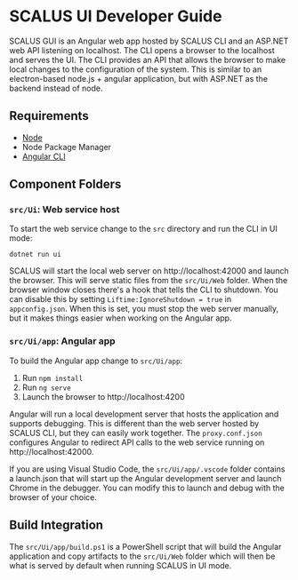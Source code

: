 # SCALUS UI Developer Guide

SCALUS GUI is an Angular web app hosted by SCALUS CLI and an ASP.NET web API listening on localhost. The CLI opens a browser to the localhost and serves the UI. The CLI provides an API that allows the browser to make local changes to the configuration of the system. This is similar to an electron-based node.js + angular application, but with ASP.NET as the backend instead of node.

## Requirements

* [Node](https://nodejs.org)
* Node Package Manager
* [Angular CLI](https://angular.io/guide/setup-local)

## Component Folders

### `src/Ui`: Web service host

To start the web service change to the `src` directory and run the CLI in UI mode:

`dotnet run ui`

SCALUS will start the local web server on http://localhost:42000 and launch the browser. This will serve static files from the `src/Ui/Web` folder. When the browser window closes there's a hook that tells the CLI to shutdown. You can disable this by setting `Liftime:IgnoreShutdown = true` in `appconfig.json`. When this is set, you must stop the web server manually, but it makes things easier when working on the Angular app.


### `src/Ui/app`: Angular app

To build the Angular app change to `src/Ui/app`:

1. Run `npm install`
2. Run `ng serve`
3. Launch the browser to http://localhost:4200

Angular will run a local development server that hosts the application and supports debugging. This is different than the web server hosted by SCALUS CLI, but they can easily work together. The `proxy.conf.json` configures Angular to redirect API calls to the web service running on http://localhost:42000.

If you are using Visual Studio Code, the `src/Ui/app/.vscode` folder contains a launch.json that will start up the Angular development server and launch Chrome in the debugger. You can modify this to launch and debug with the browser of your choice.

## Build Integration

The `src/Ui/app/build.ps1` is a PowerShell script that will build the Angular application and copy artifacts to the `src/Ui/Web` folder which will then be what is served by default when running SCALUS in UI mode.